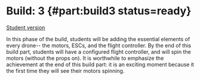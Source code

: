 # Build: 3 {#part:build3 status=ready}

[Student version](+duckiesky_high_school_student#build3)

In this phase of the build, students will be adding the essential elements of every drone-- the motors, ESCs, and the flight controller. By the end of this build part, students will have a configured flight controller, and will spin the motors (without the props on). It is worthwhile to emphasize the achievement at the end of this build part: it is an exciting moment because it the first time they will see their motors spinning.
